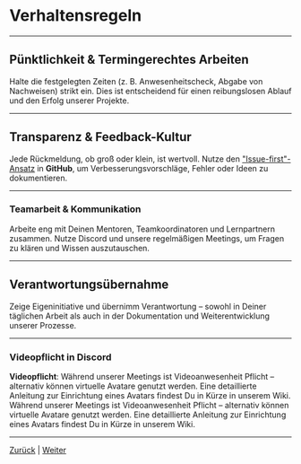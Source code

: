 # Verhaltensregeln

---

## Pünktlichkeit & Termingerechtes Arbeiten

Halte die festgelegten Zeiten (z. B. Anwesenheitscheck, Abgabe von Nachweisen) strikt ein. Dies ist entscheidend für einen reibungslosen Ablauf und den Erfolg unserer Projekte.

---

## Transparenz & Feedback-Kultur

Jede Rückmeldung, ob groß oder klein, ist wertvoll. Nutze den ["Issue-first"-Ansatz](https://github.com/NADOOIT/NADOO-Launchpad/issues/new/choose) in **GitHub**, um Verbesserungsvorschläge, Fehler oder Ideen zu dokumentieren.

---

### Teamarbeit & Kommunikation

Arbeite eng mit Deinen Mentoren, Teamkoordinatoren und Lernpartnern zusammen. Nutze Discord und unsere regelmäßigen Meetings, um Fragen zu klären und Wissen auszutauschen.

---

## Verantwortungsübernahme

Zeige Eigeninitiative und übernimm Verantwortung – sowohl in Deiner täglichen Arbeit als auch in der Dokumentation und Weiterentwicklung unserer Prozesse.

---

### Videopflicht in Discord

**Videopflicht**: Während unserer Meetings ist Videoanwesenheit Pflicht – alternativ können virtuelle Avatare genutzt werden. Eine detaillierte Anleitung zur Einrichtung eines Avatars findest Du in Kürze in unserem Wiki.
Während unserer Meetings ist Videoanwesenheit Pflicht – alternativ können virtuelle Avatare genutzt werden. Eine detaillierte Anleitung zur Einrichtung eines Avatars findest Du in Kürze in unserem Wiki.

---

[Zurück]() | [Weiter]()
